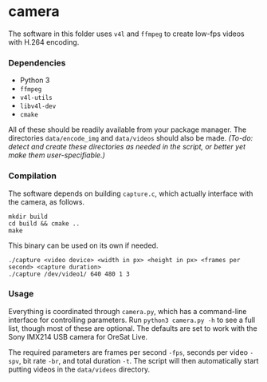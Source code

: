 # camera

The software in this folder uses `v4l` and `ffmpeg` to create low-fps videos with H.264 encoding.

### Dependencies

- Python 3
- `ffmpeg`
- `v4l-utils`
- `libv4l-dev`
- `cmake`

All of these should be readily available from your package manager. The directories `data/encode_img` and `data/videos` should also be made. *(To-do: detect and create these directories as needed in the script, or better yet make them user-specifiable.)*

### Compilation

The software depends on building `capture.c`, which actually interface with the camera, as follows.

```
mkdir build
cd build && cmake ..
make
```

This binary can be used on its own if needed.

```
./capture <video device> <width in px> <height in px> <frames per second> <capture duration>
./capture /dev/video1/ 640 480 1 3
```

### Usage

Everything is coordinated through `camera.py`, which has a command-line interface for controlling parameters. Run `python3 camera.py -h` to see a full list, though most of these are optional. The defaults are set to work with the Sony IMX214 USB camera for OreSat Live.

The required parameters are frames per second `-fps`, seconds per video `-spv`, bit rate `-br`, and total duration `-t`. The script will then automatically start putting videos in the `data/videos` directory.